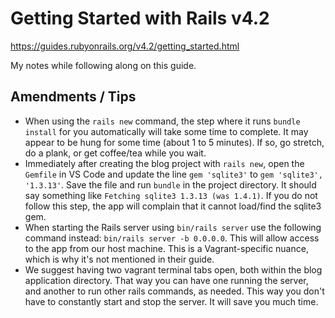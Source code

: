 # Getting Started with Rails v4.2

https://guides.rubyonrails.org/v4.2/getting_started.html

My notes while following along on this guide.

## Amendments / Tips

* When using the `rails new` command, the step where it runs `bundle install` for you automatically will take some time to complete. It may appear to be hung for some time (about 1 to 5 minutes). If so, go stretch, do a plank, or get coffee/tea while you wait.
* Immediately after creating the blog project with `rails new`, open the `Gemfile` in VS Code and update the line `gem 'sqlite3'` to `gem 'sqlite3', '1.3.13'`. Save the file and run `bundle` in the project directory. It should say something like `Fetching sqlite3 1.3.13 (was 1.4.1)`. If you do not follow this step, the app will complain that it cannot load/find the sqlite3 gem.
* When starting the Rails server using `bin/rails server` use the following command instead: `bin/rails server -b 0.0.0.0`. This will allow access to the app from our host machine. This is a Vagrant-specific nuance, which is why it's not mentioned in their guide.
* We suggest having two vagrant terminal tabs open, both within the blog application directory. That way you can have one running the server, and another to run other rails commands, as needed. This way you don't have to constantly start and stop the server. It will save you much time.